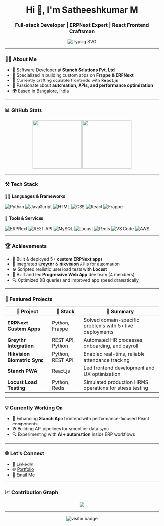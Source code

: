 <h1 align="center">Hi 👋, I'm Satheeshkumar M</h1>
<h3 align="center">Full-stack Developer | ERPNext Expert | React Frontend Craftsman</h3>

<p align="center">
    <img src="https://readme-typing-svg.vercel.app?font=Fira+Code&size=22&pause=1000&color=7DCE94&center=true&vCenter=true&width=600&lines=Frappe+%7C+ERPNext+%7C+React+Dev;Automation+%7C+Integrations+%7C+APIs;Let's+build+great+software+together!+🚀" alt="Typing SVG" />
</p>

---

### 🧑‍💻 About Me

- 💼 Software Developer at **Stanch Solutions Pvt. Ltd**
- 🔧 Specialized in building custom apps on **Frappe & ERPNext**
- 🎨 Currently crafting scalable frontends with **React.js**
- 🤖 Passionate about **automation, APIs, and performance optimization**
- 🌍 Based in Bangalore, India

---

### 📊 GitHub Stats

<p align="center">
  <img src="https://github-readme-stats.vercel.app/api?username=satheeshh-dev&show_icons=true&theme=radical" height="160"/>
  <img src="https://github-readme-stats.vercel.app/api/top-langs/?username=satheeshh-dev&layout=compact&theme=radical" height="160"/>
</p>

---

### ⚒️ Tech Stack

#### 👨‍💻 Languages & Frameworks
![Python](https://img.shields.io/badge/Python-3776AB?style=flat&logo=python&logoColor=white)
![JavaScript](https://img.shields.io/badge/JavaScript-F7DF1E?style=flat&logo=javascript&logoColor=black)
![HTML](https://img.shields.io/badge/HTML5-E34F26?style=flat&logo=html5&logoColor=white)
![CSS](https://img.shields.io/badge/CSS3-1572B6?style=flat&logo=css3&logoColor=white)
![React](https://img.shields.io/badge/React-20232A?style=flat&logo=react&logoColor=61DAFB)
![Frappe](https://img.shields.io/badge/Frappe-blue?style=flat&logo=frappe&logoColor=white)

#### 🔧 Tools & Services
![ERPNext](https://img.shields.io/badge/ERPNext-blueviolet?style=flat)
![REST API](https://img.shields.io/badge/REST%20API-005571?style=flat)
![MySQL](https://img.shields.io/badge/MySQL-005C84?style=flat&logo=mysql&logoColor=white)
![Locust](https://img.shields.io/badge/Locust-green?style=flat)
![Redis](https://img.shields.io/badge/Redis-DC382D?style=flat&logo=redis&logoColor=white)
![VS Code](https://img.shields.io/badge/VS%20Code-007ACC?style=flat&logo=visual-studio-code&logoColor=white)
![AWS](https://img.shields.io/badge/AWS-232F3E?style=flat&logo=amazon-aws)

---

### 🏆 Achievements

- 🚀 Built & deployed 5+ **custom ERPNext apps**
- 🔗 Integrated **Greythr** & **Hikvision** APIs for automation
- ⚙️ Scripted realistic user load tests with **Locust**
- 📱 Built and led **Progressive Web App** dev team (4 members)
- 🔍 Optimized DB queries and improved app speed dramatically

---

### 📌 Featured Projects

| 🧩 Project | 🚀 Stack | 📄 Summary |
|-----------|----------|------------|
| **ERPNext Custom Apps** | Python, Frappe | Solved domain-specific problems with 5+ live deployments |
| **Greythr Integration** | REST API, Python | Automated HR processes, onboarding, and payroll |
| **Hikvision Biometric Sync** | Python, REST API | Enabled real-time, reliable attendance tracking |
| **Stanch PWA** | React.js | Led frontend development and UX optimization |
| **Locust Load Testing** | Python, Redis | Simulated production HRMS operations for stress testing |

---

### 💡 Currently Working On

- 🧠 Enhancing **Stanch App** frontend with performance-focused React components
- ⚙️ Building API pipelines for smoother data sync
- 🔍 Experimenting with **AI + automation** inside ERP workflows

---

### 🌐 Let's Connect

- 💼 [LinkedIn](https://www.linkedin.com/in/satheesh-kumar-336612248/)
- 🌐 [Portfolio](https://satheeshdev.in/)
- 📧 [Email Me](mailto:contact@satheeshdev.in)

---

### 📈 Contribution Graph

<p align="center">
  <img src="https://github-readme-activity-graph.vercel.app/graph?username=satheeshdev&theme=github-compact" />
</p>

---

<p align="center">
  <img src="https://visitor-badge.laobi.icu/badge?page_id=satheeshdev.satheeshdev" alt="visitor badge"/>
</p>
